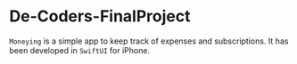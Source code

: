 # De-Coders-FinalProject


`Moneying` is a simple app to keep track of expenses and subscriptions. 
It has been developed in `SwiftUI` for iPhone. 
